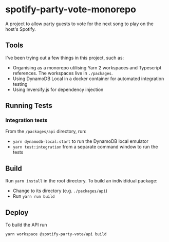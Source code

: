 # spotify-party-vote-monorepo

A project to allow party guests to vote for the next song to play on the host's Spotify.

## Tools

I've been trying out a few things in this project, such as:

* Organising as a monorepo utilising Yarn 2 workspaces and Typescript references. The workspaces live in `./packages`.
* Using DynamoDB Local in a docker container for automated integration testing
* Using Inversify.js for dependency injection

## Running Tests

### Integration tests

From the `/packages/api` directory, run:

* `yarn dynamodb-local:start` to run the DynamoDB local emulator
* `yarn test:integration` from a separate command window to run the tests

## Build

Run `yarn install` in the root directory. To build an individidual package:

* Change to its directory (e.g. `./packages/api`)
* Run `yarn run build`

## Deploy

To build the API run 

```
yarn workspace @spotify-party-vote/api build
```
